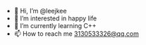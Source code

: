 - 👋 Hi, I’m @leejkee
- 👀 I’m interested in happy life
- 🌱 I’m currently learning C++
- 📫 How to reach me <3130533326@qq.com>
<!---
leejkee/leejkee is a ✨ special ✨ repository because its `README.md` (this file) appears on your GitHub profile.
You can click the Preview link to take a look at your changes.
--->
